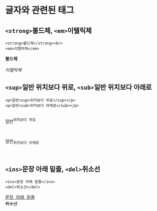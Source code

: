 # 글자와 관련된 태그

## `<strong>`볼드체, `<em>`이탤릭체
```
<strong>볼드체</strong><br>
<em>이탤릭체</em>
```
<pre>
<strong>볼드체</strong><br>
<em>이탤릭체</em>
</pre>

## `<sup>`일반 위치보다 위로, `<sub>`일반 위치보다 아래로
```
<p>일반<sup>위치보다 위로</sup></p>
<p>일반<sub>위치보다 아래로</sub></p>

```
<pre>
<p>일반<sup>위치보다 위로</sup></p>
<p>일반<sub>위치보다 아래로</sub></p>
</pre>

## `<ins>`문장 아래 밑줄, `<del>`취소선
```
<ins>문장 아래 밑줄</ins>
<del>취소선</del>
```
<pre>
<ins>문장 아래 밑줄</ins>
<del>취소선</del>
</pre>
